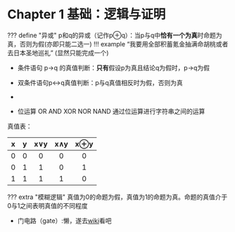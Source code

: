 
# Chapter 1 基础：逻辑与证明

??? define "异或"
    p和q的异或（记作p⊕q）：当p与q中**恰有一个为真**时命题为真，否则为假(亦即只能二选一)
    !!! example
        “我要用全部积蓄氪金抽满命胡桃或者去日本圣地巡礼” (显然只能完成一个) 

+ 条件语句 p->q 的真值判断：**只有**假设p为真且结论q为假时，p->q为假

+ 双条件语句p<->q真值判断：p与q真值相反时为假，否则为真

+ 

+ 位运算 OR AND XOR NOR NAND 
通过位运算进行字符串之间的运算

真值表：

| x | y | x∨y | x∧y | x⊕y |
|:-:|:-:|:---:|:---:|:----:|
| 0 | 0 |  0  |  0  |   0  |
| 0 | 1 |  1  |  0  |   1  |
| 1 | 1 |  1  |  1  |   0  |

??? extra "模糊逻辑"
    真值为0的命题为假，真值为1的命题为真。命题的真值介于0与1之间表明真值的不同程度

+ 门电路（gate）:懒，遂去<a href="https://zh.wikipedia.org/zh-cn/%E9%82%8F%E8%BC%AF%E9%96%98#%E7%AC%A6%E8%99%9F%E8%A1%A8" target="_blank">wiki</a>看吧


